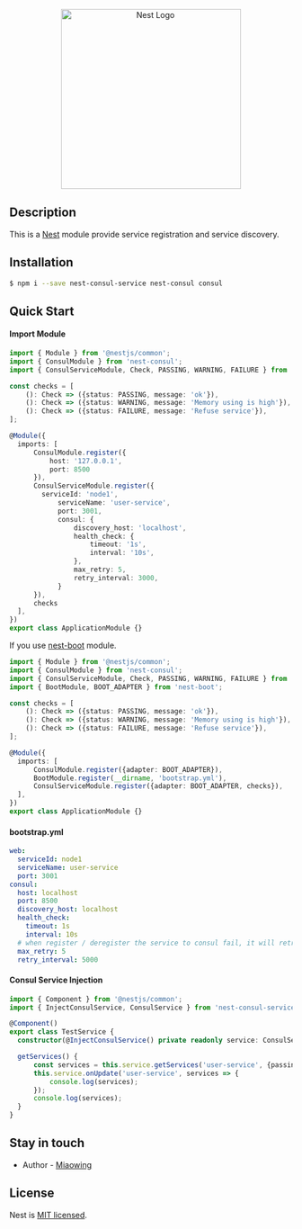 <p align="center">
  <a href="http://nestjs.com/" target="blank"><img src="https://nestjs.com/img/logo_text.svg" width="320" alt="Nest Logo" /></a>
</p>

## Description

This is a [Nest](https://github.com/nestjs/nest) module provide service registration and service discovery.

## Installation

```bash
$ npm i --save nest-consul-service nest-consul consul
```

## Quick Start

#### Import Module

```typescript
import { Module } from '@nestjs/common';
import { ConsulModule } from 'nest-consul';
import { ConsulServiceModule, Check, PASSING, WARNING, FAILURE } from 'nest-consul-service';

const checks = [
    (): Check => ({status: PASSING, message: 'ok'}),
    (): Check => ({status: WARNING, message: 'Memory using is high'}), 
    (): Check => ({status: FAILURE, message: 'Refuse service'}),
];

@Module({
  imports: [
      ConsulModule.register({
          host: '127.0.0.1',
          port: 8500
      }),
      ConsulServiceModule.register({
        serviceId: 'node1',
            serviceName: 'user-service',
            port: 3001,
            consul: {
                discovery_host: 'localhost',
                health_check: {
                    timeout: '1s',
                    interval: '10s',
                },
                max_retry: 5,
                retry_interval: 3000,
            }
      }),
      checks
  ],
})
export class ApplicationModule {}
```

If you use [nest-boot](https://github.com/miaowing/nest-boot) module.

```typescript
import { Module } from '@nestjs/common';
import { ConsulModule } from 'nest-consul';
import { ConsulServiceModule, Check, PASSING, WARNING, FAILURE } from 'nest-consul-service';
import { BootModule, BOOT_ADAPTER } from 'nest-boot';

const checks = [
    (): Check => ({status: PASSING, message: 'ok'}),
    (): Check => ({status: WARNING, message: 'Memory using is high'}), 
    (): Check => ({status: FAILURE, message: 'Refuse service'}),
];

@Module({
  imports: [
      ConsulModule.register({adapter: BOOT_ADAPTER}),
      BootModule.register(__dirname, 'bootstrap.yml'),
      ConsulServiceModule.register({adapter: BOOT_ADAPTER, checks}),
  ],
})
export class ApplicationModule {}
```

#### bootstrap.yml

```yaml
web: 
  serviceId: node1
  serviceName: user-service
  port: 3001
consul:
  host: localhost
  port: 8500
  discovery_host: localhost
  health_check:
    timeout: 1s
    interval: 10s
  # when register / deregister the service to consul fail, it will retry five times.
  max_retry: 5
  retry_interval: 5000
```

#### Consul Service Injection

```typescript
import { Component } from '@nestjs/common';
import { InjectConsulService, ConsulService } from 'nest-consul-service';

@Component()
export class TestService {
  constructor(@InjectConsulService() private readonly service: ConsulService) {}

  getServices() {
      const services = this.service.getServices('user-service', {passing: true});
      this.service.onUpdate('user-service', services => {
          console.log(services);
      });
      console.log(services);
  }
}
```

## Stay in touch

- Author - [Miaowing](https://github.com/miaowing)

## License

  Nest is [MIT licensed](LICENSE).

